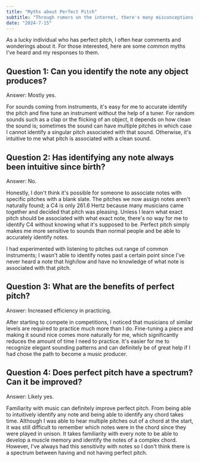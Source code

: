 ```yaml
---
title: "Myths about Perfect Pitch"
subtitle: "Through rumors on the internet, there's many misconceptions about perfect pitch. Are they true or false?"
date: "2024-7-15"
---
```


As a lucky individual who has perfect pitch, I often hear comments and wonderings about it. For those interested, here are some common myths I've heard and my responses to them.

## Question 1: Can you identify the note any object produces?

Answer: Mostly yes.

For sounds coming from instruments, it's easy for me to accurate identify the pitch and fine tune an instrument without the help of a tuner. For random sounds such as a clap or the flicking of an object, it depends on how clean the sound is; sometimes the sound can have multiple pitches in which case I cannot identify a singular pitch associated with that sound. Otherwise, it's intuitive to me what pitch is associated with a clean sound.

## Question 2: Has identifying any note always been intuitive since birth?

Answer: No.

Honestly, I don't think it's possible for someone to associate notes with specific pitches with a blank slate. The pitches we now assign notes aren't naturally found; a C4 is only 261.6 Hertz because many musicians came together and decided that pitch was pleasing. Unless I learn what exact pitch should be associated with what exact note, there's no way for me to identify C4 without knowing what it's supposed to be. Perfect pitch simply makes me more sensitive to sounds than normal people and be able to accurately identify notes.

I had experimented with listening to pitches out range of common instruments; I wasn't able to identify notes past a certain point since I've never heard a note that high/low and have no knowledge of what note is associated with that pitch.

## Question 3: What are the benefits of perfect pitch?

Answer: Increased efficiency in practicing.

After starting to compete in competitions, I noticed that musicians of similar levels are required to practice much more than I do. Fine-tuning a piece and making it sound nice comes more naturally for me, which significantly reduces the amount of time I need to practice. It's easier for me to recognize elegant sounding patterns and can definitely be of great help if I had chose the path to become a music producer.

## Question 4: Does perfect pitch have a spectrum? Can it be improved?

Answer: Likely yes.

Familiarity with music can definitely improve perfect pitch. From being able to intuitively identify any note and being able to identify any chord takes time. Although I was able to hear multiple pitches out of a chord at the start, it was still difficult to remember which notes were in the chord since they were played in unison. It takes familiarity with every note to be able to develop a muscle memory and identify the notes of a complex chord. However, I've always had this sensitivity with notes so I don't think there is a spectrum between having and not having perfect pitch.
